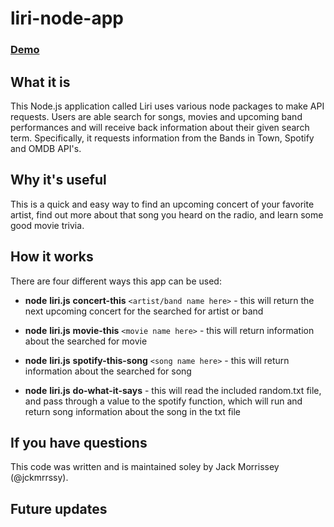 # liri-node-app

### [Demo](https://drive.google.com/file/d/1tj05p-V68LGbbYE8P2s1lppTng5lPh9f/view)

## What it is
This Node.js application called Liri uses various node packages to make API requests. Users are able search for songs, movies and upcoming band performances and will receive back information about their given search term. Specifically, it requests information from the Bands in Town, Spotify and OMDB API's.

## Why it's useful

This is a quick and easy way to find an upcoming concert of your favorite artist, find out more about that song you heard on the radio, and learn some good movie trivia. 

## How it works

There are four different ways this app can be used:

* __node__ __liri.js__ __concert-this__ `<artist/band name here>` - this will return the next upcoming concert for the searched for artist or band

* __node__ __liri.js__ __movie-this__ `<movie name here>` - this will return information about the searched for movie

* __node__ __liri.js__ __spotify-this-song__ `<song name here>` - this will return information about the searched for song

* __node__ __liri.js__ __do-what-it-says__ - this will read the included random.txt file, and pass through a value to the spotify function, which will run and return song information about the song in the txt file

## If you have questions

This code was written and is maintained soley by Jack Morrissey (@jckmrrssy).

## Future updates

